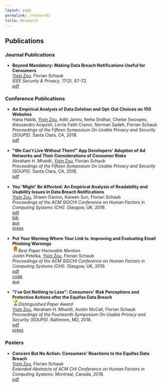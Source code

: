 ```yaml
---
layout: page
permalink: /research/
title: Research
---
```


<h2>Publications</h2>

<h3>Journal Publications</h3>

<ul>
<li>
	<b>Beyond Mandatory: Making Data Breach Notifications Useful for Consumers</b><br>
	<u>Yixin Zou</u>, Florian Schaub<br>
	<i>IEEE Security & Privacy</i>, 17(2), 67-72.<br>
		<a href="https://yixinzou.github.io/research/ieee2019-zou.pdf"><div class="color-button">pdf</div></a>
		<!-- <a href=""><div class="color-button">cite</div></a><a href=""><div class="color-button">code</div></a> -->
</li>
</ul>

<h3>Conference Publications</h3>
<ul>
<li>
	<b>An Empirical Analysis of Data Deletion and Opt-Out Choices on 150 Websites</b><br>
	Hana Habib, <u>Yixin Zou</u>, Aditi Jannu, Neha Sridhar, Chelse Swoopes, Alessandro Acquisti, Lorrie Faith Cranor, Norman Sadeh, Florian Schaub<br>
	<i>Proceedings of the Fifteen Symposium On Usable Privacy and Security (SOUPS)</i>. Santa Clara, CA, 2018. <br>
	<a href="https://yixinzou.github.io/research/soups2019-habib.pdf"><div class="color-button">pdf</div></a>
	<!-- <a href=""><div class="color-button">cite</div></a><a href=""><div class="color-button">code</div></a> -->
</li><br>
<li>
	<b>"We Can't Live Without Them!" App Developers' Adoption of Ad Networks and Their Considerations of Consumer Risks</b><br>
	Abraham H. Mhaidli, <u>Yixin Zou</u>, Florian Schaub<br>
	<i>Proceedings of the Fifteen Symposium On Usable Privacy and Security (SOUPS)</i>. Santa Clara, CA, 2018. <br>
	<a href="https://yixinzou.github.io/research/soups2019-mhaidli.pdf"><div class="color-button">pdf</div></a>
	<!-- <a href=""><div class="color-button">cite</div></a><a href=""><div class="color-button">code</div></a> -->
</li><br>
	<li>
		<b>You 'Might' Be Affected: An Empirical Analysis of Readability and Usability Issues in Data Breach Notifications</b><br>
		<u>Yixin Zou</u>, Shawn Danino, Kaiwen Sun, Florian Schaub<br>
		<i>Proceedings of the ACM SIGCHI Conference on Human Factors in Computing Systems (CHI)</i>. Glasgow, UK, 2019.<br>
		<a href="https://yixinzou.github.io/research/chi2019-zou.pdf"><div class="color-button">pdf</div></a><a href="https://yixinzou.github.io/research/chi2019-zou.bib.txt"><div class="color-button">bib</div></a><a href="https://yixinzou.github.io/research/chi2019-zou-aux.xlsx"><div class="color-button">aux</div></a><a href="https://www.futurity.org/data-breaches-notifications-2066072/"><div class="color-button">press</div></a>
		<!-- <a href=""><div class="color-button">cite</div></a><a href=""><div class="color-button">code</div></a> -->
	</li><br>
	<li>
		<b>Put Your Warning Where Your Link Is: Improving and Evaluating Email Phishing Warnings</b><br>
		<img src="/images/medal.png" width="20"><i>Best Paper Honorable Mention</i><br>
		Justin Petelka, <u>Yixin Zou</u>, Florian Schaub<br>
		<i>Proceedings of the ACM SIGCHI Conference on Human Factors in Computing Systems (CHI)</i>. Glasgow, UK, 2019.<br>
			<a href="https://yixinzou.github.io/research/chi2019-petelka.pdf"><div class="color-button">pdf</div></a><a href="https://github.com/spilab-umich/phishing-warning-experiment"><div class="color-button">code</div></a><a href="https://yixinzou.github.io/research/chi2019-petelka-aux.pdf"><div class="color-button">aux</div></a>
			<!-- <a href=""><div class="color-button">cite</div></a><a href=""><div class="color-button">code</div></a> -->
	</li><br>
	<li>
		<b>"I've Got Nothing to Lose": Consumers' Risk Perceptions and Protective Actions after the Equifax Data Breach</b><br>
		<img src="/images/trophy.png" width="20"><i>Distinguished Paper Award</i><br>
		<u>Yixin Zou</u>, Abraham H. Mhaidli, Austin McCall, Florian Schaub<br>
		<i>Proceedings of the Fourteenth Symposium On Usable Privacy and Security (SOUPS)</i>. Baltimore, MD, 2018. <br>
			<a href="https://yixinzou.github.io/research/soups2018-zou.pdf"><div class="color-button">pdf</div></a><a href="https://www.nytimes.com/2018/09/14/your-money/credit-freeze-free.html"><div class="color-button">press</div></a>
			<!-- <a href=""><div class="color-button">cite</div></a><a href=""><div class="color-button">code</div></a> -->
	</li>
</ul>

<h3>Posters</h3>
<ul>
	<li>
		<b>Concern But No Action: Consumers' Reactions to the Equifax Data Breach</b><br>
  	<u>Yixin Zou</u>, Florian Schaub<br>
		<i>Extended Abstracts of ACM CHI Conference on Human Factors in Computing Systems</i>. Montreal, Canada, 2018.<br>
			<a href="https://yixinzou.github.io/research/chi2018-zou.pdf"><div class="color-button">pdf</div></a>
			<!-- <a href=""><div class="color-button">cite</div></a><a href=""><div class="color-button">code</div></a> -->
	</li><br>
</ul>

<!-- <h2>Research Projects</h2>
<ul>
	<li>
		<b>Project title</b><br>
		University, Duration<br>
		<i>Other details such as advisor's name may go here</i><br>
		<a href=""><div class="color-button">report</div></a><a href=""><div class="color-button">code</div></a>
	</li><br>
	<li>
		<b>Project title</b><br>
		University, Duration<br>
		<i>Other details such as advisor's name may go here</i><br>
		<a href=""><div class="color-button">report</div></a><a href=""><div class="color-button">code</div></a>
	</li><br>
</ul>

<h2>Research Implementations</h2>
<ul>
	<li>
		<b>Title #1</b>: Brief description of this research implementation.<br>
		<a href=""><div class="color-button">paper</div></a><a href=""><div class="color-button">report</div></a><a href=""><div class="color-button">code</div></a>
	</li><br>
	<li>
		<b>Title #2</b>: Brief description of this research implementation.<br>
		<a href=""><div class="color-button">paper</div></a><a href=""><div class="color-button">report</div></a><a href=""><div class="color-button">code</div></a>
	</li><br>
</ul> -->

